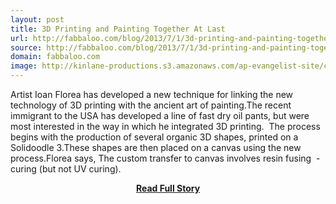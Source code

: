 ```yaml
---
layout: post
title: 3D Printing and Painting Together At Last
url: http://fabbaloo.com/blog/2013/7/1/3d-printing-and-painting-together-at-last.html
source: http://fabbaloo.com/blog/2013/7/1/3d-printing-and-painting-together-at-last.html
domain: fabbaloo.com
image: http://kinlane-productions.s3.amazonaws.com/ap-evangelist-site/curated/screenshots/10514_fabbaloo_com.png
---
```


<p>Artist Ioan Florea has developed a new technique for linking the new technology of 3D printing with the ancient art of painting.The recent immigrant to the USA has developed a line of fast dry oil pants, but were most interested in the way in which he integrated 3D printing.  The process begins with the production of several organic 3D shapes, printed on a Solidoodle 3.These shapes are then placed on a canvas using the new process.Florea says, The custom transfer to canvas involves resin fusing  -curing (but not UV curing).</p>
<center><p><a href="http://fabbaloo.com/blog/2013/7/1/3d-printing-and-painting-together-at-last.html" style='padding:25px; font-sze:18px; font-weight: bold;'>Read Full Story</a></p></center>
